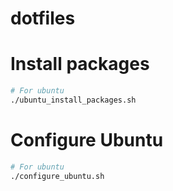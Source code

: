 # dotfiles

# Install packages
```bash
# For ubuntu
./ubuntu_install_packages.sh
```

# Configure Ubuntu
```bash
# For ubuntu
./configure_ubuntu.sh
```